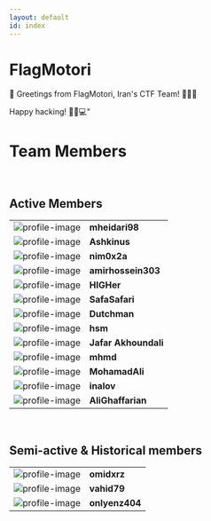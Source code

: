```yaml
---
layout: default
id: index
---
```


# FlagMotori

🚩 Greetings from FlagMotori, Iran's CTF Team! 🏴‍☠️🚀

Happy hacking! 🏴‍☠️💻"
<br>

# Team Members

<br>

## Active Members

| | |
| :----------------------------------------------------: | :---------------------------------------------------------- |
| <img src="assets/profile/mheidari98.jpg" class="profile-image" alt="profile-image"  /> | **mheidari98**<br /> <span id='mheidari98'></span> |
| <img src="assets/profile/0xashkan.jpg" class="profile-image" alt="profile-image"  /> | **Ashkinus**<br /> <span id='0xashkan'></span> |
| <img src="assets/profile/nim0x2a.jpg" class="profile-image" alt="profile-image"  /> | **nim0x2a**<br /> <span id='nim0x2a'></span> |
| <img src="assets/profile/amirhossein303.jpg" class="profile-image" alt="profile-image"  /> | **amirhossein303**<br /> <span id='amirhossein303'></span> |
| <img src="assets/profile/high0101.jpg" class="profile-image" alt="profile-image"  /> | **HIGHer**<br /> <span id='high0101'></span> |
| <img src="assets/profile/safasafari.jpg" class="profile-image" alt="profile-image"  /> | **SafaSafari**<br /> <span id='safasafari'></span> |
| <img src="assets/profile/amkamir82.jpg" class="profile-image" alt="profile-image"  /> | **Dutchman**<br /> <span id='amkamir82'></span> |
| <img src="assets/profile/houramor.jpg" class="profile-image" alt="profile-image"  /> | **hsm**<br /> <span id='houramor'></span> |
| <img src="assets/profile/jafarakhoundali.jpg" class="profile-image" alt="profile-image"  /> | **Jafar Akhoundali**<br /> <span id='jafarakhoundali'></span> |
| <img src="assets/profile/mhmd.jpg" class="profile-image" alt="profile-image"  /> | **mhmd**<br /> <span id='mhmd'></span> |
| <img src="assets/profile/MohamadAli.jpg" class="profile-image" alt="profile-image"  /> | **MohamadAli**<br /> <span id='MohamadAli'></span> |
| <img src="assets/profile/inalov.jpg" class="profile-image" alt="profile-image"  /> | **inalov**<br /> <span id='inalov'></span> |
| <img src="assets/profile/AliGhaffarian.jpg" class="profile-image" alt="profile-image"  /> | **AliGhaffarian**<br /> <span id='AliGhaffarian'></span> |

<br>

## Semi-active & Historical members

| | |
| :----------------------------------------------------: | :---------------------------------------------------------- |
| <img src="assets/profile/omidxrz.jpg" class="profile-image" alt="profile-image"  /> | **omidxrz**<br /> <span id='omidxrz'></span> |
| <img src="assets/profile/vahid79.jpg" class="profile-image" alt="profile-image"  /> | **vahid79**<br /> <span id='vahid79'></span> |
| <img src="assets/profile/onlyenz404.jpg" class="profile-image" alt="profile-image"  /> | **onlyenz404**<br /> <span id='onlyenz404'></span> |